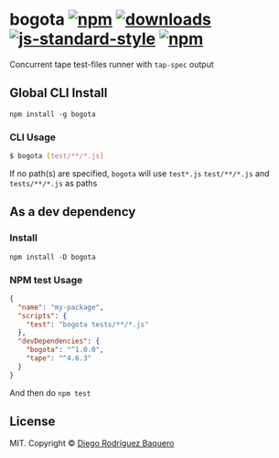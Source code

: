 # bogota [![npm](https://img.shields.io/npm/v/bogota.svg)](https://npmjs.org/package/bogota) [![downloads](https://img.shields.io/npm/dm/bogota.svg)](https://npmjs.org/package/bogota) [![js-standard-style](https://img.shields.io/badge/code%20style-standard-brightgreen.svg)](http://standardjs.com/) [![npm](https://img.shields.io/npm/l/bogota.svg)](LICENSE)
Concurrent tape test-files runner with `tap-spec` output

## Global CLI Install

```
npm install -g bogota
```

### CLI Usage

```sh
$ bogota [test/**/*.js]
```
If no path(s) are specified, `bogota` will use `test*.js` `test/**/*.js` and `tests/**/*.js` as paths

## As a dev dependency

### Install
```
npm install -D bogota
```

### NPM test Usage

```json
{
  "name": "my-package",
  "scripts": {
    "test": "bogota tests/**/*.js"
  },
  "devDependencies": {
    "bogota": "^1.0.0",
    "tape": "^4.6.3"
  }
}
```

And then do `npm test`

## License

MIT. Copyright © [Diego Rodríguez Baquero](https://diegorbaquero.com)
